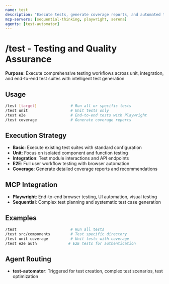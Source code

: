 ```yaml
---
name: test
description: "Execute tests, generate coverage reports, and automated test creation"
mcp-servers: [sequential-thinking, playwright, serena]
agents: [test-automator]
---
```


# /test - Testing and Quality Assurance

**Purpose**: Execute comprehensive testing workflows across unit, integration, and end-to-end test suites with intelligent test generation

## Usage

```bash
/test [target]               # Run all or specific tests
/test unit                   # Unit tests only
/test e2e                    # End-to-end tests with Playwright
/test coverage               # Generate coverage reports
```

## Execution Strategy

- **Basic**: Execute existing test suites with standard configuration
- **Unit**: Focus on isolated component and function testing
- **Integration**: Test module interactions and API endpoints
- **E2E**: Full user workflow testing with browser automation
- **Coverage**: Generate detailed coverage reports and recommendations

## MCP Integration

- **Playwright**: End-to-end browser testing, UI automation, visual testing
- **Sequential**: Complex test planning and systematic test case generation

## Examples

```bash
/test                        # Run all tests
/test src/components         # Test specific directory
/test unit coverage          # Unit tests with coverage
/test e2e auth              # E2E tests for authentication
```

## Agent Routing

- **test-automator**: Triggered for test creation, complex test scenarios, test optimization
